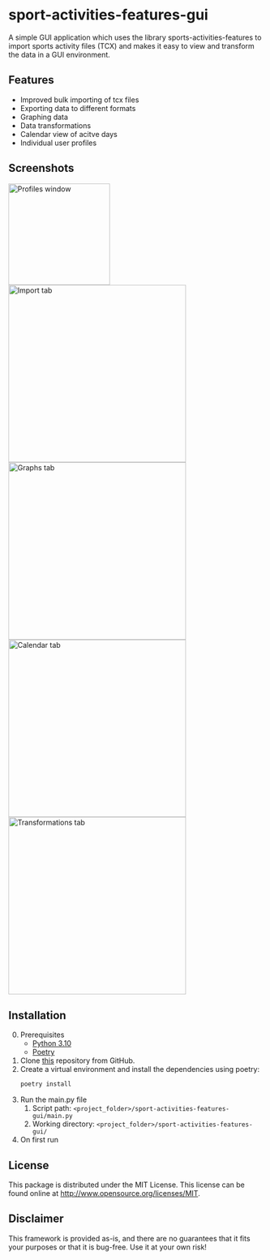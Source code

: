 # sport-activities-features-gui

A simple GUI application which uses the library sports-activities-features to import sports activity files (TCX) and makes it easy to view and transform the data in a GUI environment.

## Features
- Improved bulk importing of tcx files
- Exporting data to different formats
- Graphing data
- Data transformations
- Calendar view of acitve days
- Individual user profiles

## Screenshots
<p float="left">
  <img src="https://github.com/otiv33/sport-activities-features-gui/blob/main/screenshots/Screenshot_1.jpg?raw=true" alt="Profiles window" width="200"/>
  <img src="https://github.com/otiv33/sport-activities-features-gui/blob/main/screenshots/Screenshot_2.jpg?raw=true" alt="Import tab" width="350"/>
  <img src="https://github.com/otiv33/sport-activities-features-gui/blob/main/screenshots/Screenshot_3.jpg?raw=true" alt="Graphs tab" width="350"/>
  <img src="https://github.com/otiv33/sport-activities-features-gui/blob/main/screenshots/Screenshot_4.jpg?raw=true" alt="Calendar tab" width="350"/>
  <img src="https://github.com/otiv33/sport-activities-features-gui/blob/main/screenshots/Screenshot_5.jpg?raw=true" alt="Transformations tab" width="350"/>
</p>

## Installation
0. Prerequisites
    - [Python 3.10](https://www.python.org/downloads/)
    - [Poetry](https://python-poetry.org/docs/#installation)
1. Clone [this](https://github.com/firefly-cpp/sport-activities-features-gui) repository from GitHub.
2. Create a virtual environment and install the dependencies using poetry:
    ```bash
    poetry install
    ```
3. Run the main.py file
   1. Script path: `<project_folder>/sport-activities-features-gui/main.py`
   2. Working directory: `<project_folder>/sport-activities-features-gui/`
4. On first run 

## License

This package is distributed under the MIT License. This license can be found online at <http://www.opensource.org/licenses/MIT>.

## Disclaimer

This framework is provided as-is, and there are no guarantees that it fits your purposes or that it is bug-free. Use it at your own risk!
